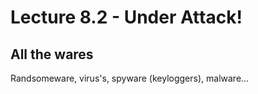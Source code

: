 # Lecture 8.2 - Under Attack!

## All the wares
Randsomeware, virus's, spyware (keyloggers), malware...
